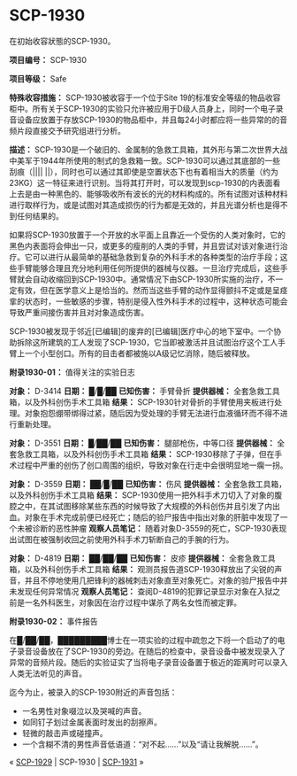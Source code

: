 # SCP-1930
                        




在初始收容狀態的SCP-1930。



**项目编号：** SCP-1930

**项目等级：** Safe

**特殊收容措施：** SCP-1930被收容于一个位于Site 19的标准安全等级的物品收容柜中。所有关于SCP-1930的实验只允许被应用于D级人员身上，同时一个电子录音设备应放置于存放SCP-1930的物品柜中，并且每24小时都应将一些异常的的音频片段直接交予研究组进行分析。

**描述：** SCP-1930是一个破旧的、金属制的急救工具箱，其外形与第二次世界大战中美军于1944年所使用的制式的急救箱一致。SCP-1930可以通过其底部的一些刮痕（|||| ||），同时也可以通过其即使是空置状态下也有着相当大的质量（约为23KG）这一特征来进行识别。当将其打开时，可以发现到scp-1930的内表面看上去是由一种黑色的、能够吸收所有波长的光的材料构成的。所有试图对该种材料进行取样行为，或是试图对其造成损伤的行为都是无效的，并且光谱分析也是得不到任何结果的。

如果将SCP-1930放置于一个开放的水平面上且靠近一个受伤的人类对象时，它的黑色内表面将会伸出一只，或更多的瘦削的人类的手臂，并且尝试对该对象进行治疗。它可以进行从最简单的基础急救到复杂的外科手术的各种类型的治疗手段；这些手臂能够合理且充分地利用任何所提供的器械与仪器。一旦治疗完成后，这些手臂就会自动收缩回到SCP-1930中。通常情况下由SCP-1930所实施的治疗，不一定有效，但在医学意义上是恰当的。然而当这些手臂的动作显得颤抖不定或是呈痉挛的状态时，一些敏感的步骤，特别是侵入性外科手术的过程中，这种状态可能会导致严重间接伤害并且对对象造成伤害。

SCP-1930被发现于邻近[已编辑]的废弃的[已编辑]医疗中心的地下室中。一个协助拆除这所建筑的工人发现了SCP-1930，它当即被激活并且试图治疗这个工人手臂上一个小型创口。所有的目击者都被施以A级记忆消除，随后被释放。

**附录1930-01：** 值得关注的实验日志

**对象：** D-3414
**日期：** █/█/██
**已知伤害：** 手臂骨折
**提供器械：** 全套急救工具箱，以及外科创伤手术工具箱
**结果：** SCP-1930针对骨折的手臂使用夹板进行处理。对象抱怨绷带绑得过紧，随后因为受处理的手臂无法进行血液循环而不得不进行重新处理。

**对象：** D-3551
**日期：** █/██/██
**已知伤害：** 腿部枪伤，中等口径
**提供器械：** 全套急救工具箱，以及外科创伤手术工具箱
**结果：** SCP-1930移除了子弹，但在手术过程中严重的创伤了创口周围的组织，导致对象在行走中会很明显地一瘸一拐。

**对象：** D-3559
**日期：** ██/█/██
**已知伤害：** 伤风
**提供器械：** 全套急救工具箱，以及外科创伤手术工具箱
**结果：** SCP-1930使用一把外科手术刀切入了对象的腹腔之中，在其试图移除某些东西的时候导致了大规模的外科创伤并且引发了内出血。对象在手术完成前便已经死亡；随后的验尸报告中指出对象的肝脏中发现了一个未被诊断的恶性肿瘤
**观察人员笔记：** 随着对象D-3559的死亡，SCP-1930表现出试图在被强制收回之前使用外科手术刀斩断自己的手腕的行为。

**对象：** D-4819
**日期：** ██/██/██
**已知伤害：** 皮疹
**提供器械：** 全套急救工具箱，以及外科创伤手术工具箱
**结果：** 观测员报告道SCP-1930释放出了尖锐的声音，并且不停地使用几把锋利的器械刺击对象直至对象死亡。对象的验尸报告中并未发现任何异常情况
**观察人员笔记：** 查阅D-4819的犯罪记录显示对象在入狱之前是一名外科医生，对象因在治疗过程中谋杀了两名女性而被定罪。

**附录1930-02：** 事件报告

在█/██/██，█████████博士在一项实验的过程中疏忽之下将一个启动了的电子录音设备放在了SCP-1930的旁边。在随后的检查中，录音设备中被发现录入了异常的音频片段。随后的实验证实了当将电子录音设备置于极近的距离时可以录入人类无法听见的声音。

迄今为止，被录入的SCP-1930附近的声音包括：

- 一名男性对象啜泣以及哭喊的声音。
- 如同钉子划过金属表面时发出的刮擦声。
- 轻微的敲击声或碰撞声。
- 一个含糊不清的男性声音低语道：“对不起……”以及“请让我解脱……”。



« [SCP-1929](/scp-1929) | SCP-1930 | [SCP-1931](/scp-1931) »





                    